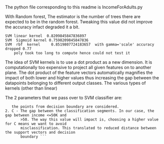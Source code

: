 The python file corresponding to this readme is IncomeForAdults.py

With Random forest, 
The estimator is the number of trees there are expected to be in the random forest.
Tweaking this value did not improve the accuracy infact degraded it a bit. 

```Random Forest accuracy  0.8552958727001492
SVM linear kernel  0.8209845847836897
SVM  Sigmoid kernel 0.7598209845847836
SVM  rbf  kernel     0.8519807724183657  with gamma='scale' accuracy dropped 0.77
    poly took too long to compute hence could not test it
```
      
The idea of SVM kernels is to use a dot product as a new dimension. It is computationally too 
expensive to project all given features on to another plane. The dot product of the 
feature vectors automatically magnifies the impact of both lower and higher values thus increasing the 
gap between the datapoints belonging to different output classes. 
The various types of kernels (other than linear) 

    
The 2 parameters that we pass over to SVM classifier are:
```1. gamma - higher values of gamma could lead to overfitting. The greater the value of gamma, the farther 
   the points from decision boundary are considered. 
2. C - The gap between the classification segments. In our case, the gap between income <=50K and 
       >50. The way this value will impact is, choosing a higher value for C means we want to avoid 
       misclassification. This translated to reduced distance between the support vectors and decision 
       boundary ``` 
  
      

